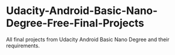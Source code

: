 # Udacity-Android-Basic-Nano-Degree-Free-Final-Projects
All final projects from Udacity Android Basic Nano Degree and their requirements. 
